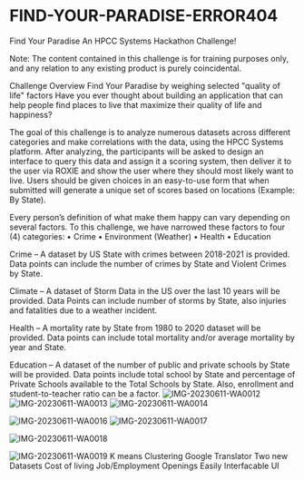 # FIND-YOUR-PARADISE-ERROR404
Find Your Paradise
An HPCC Systems Hackathon Challenge!

Note: The content contained in this challenge is for training purposes only, and any relation to any existing product is purely coincidental.

Challenge Overview
Find Your Paradise by weighing selected "quality of life" factors
Have you ever thought about building an application that can help people find places to live that maximize their quality of life and happiness?

The goal of this challenge is to analyze numerous datasets across different categories and make correlations with the data, using the HPCC Systems platform. After analyzing, the participants will be asked to design an interface to query this data and assign it a scoring system, then deliver it to the user via ROXIE and show the user where they should most likely want to live. Users should be given choices in an easy-to-use form that when submitted will generate a unique set of scores based on locations (Example: By State).

Every person’s definition of what make them happy can vary depending on several factors. To this challenge, we have narrowed these factors to four (4) categories: • Crime • Environment (Weather) • Health • Education

Crime – A dataset by US State with crimes between 2018-2021 is provided. Data points can include the number of crimes by State and Violent Crimes by State.

Climate – A dataset of Storm Data in the US over the last 10 years will be provided. Data Points can include number of storms by State, also injuries and fatalities due to a weather incident.

Health – A mortality rate by State from 1980 to 2020 dataset will be provided. Data points can include total mortality and/or average mortality by year and State.

Education – A dataset of the number of public and private schools by State will be provided. Data points include total school by State and percentage of Private Schools available to the Total Schools by State. Also, enrollment and student-to-teacher ratio can be a factor.
![IMG-20230611-WA0012](https://github.com/adarshu21/FIND-YOUR-PARADISE-ERROR404/assets/105337087/abb32363-e458-4acb-a282-c2bfd6b81ed1)
![IMG-20230611-WA0013](https://github.com/adarshu21/FIND-YOUR-PARADISE-ERROR404/assets/105337087/d079fb61-40d7-46e3-8095-83c6e036977c)
![IMG-20230611-WA0014](https://github.com/adarshu21/FIND-YOUR-PARADISE-ERROR404/assets/105337087/fa5dbc5b-db0f-4259-8b4e-c104a4c775c2)

![IMG-20230611-WA0016](https://github.com/adarshu21/FIND-YOUR-PARADISE-ERROR404/assets/105337087/8e932231-1a74-4886-b65b-1b2f1d9c2c4c)
![IMG-20230611-WA0017](https://github.com/adarshu21/FIND-YOUR-PARADISE-ERROR404/assets/105337087/cb98ea0e-c7cc-4321-a351-c31d5de6e728)

![IMG-20230611-WA0018](https://github.com/adarshu21/FIND-YOUR-PARADISE-ERROR404/assets/105337087/cdcb8935-21fa-4c87-acb0-63d0129b3748)

![IMG-20230611-WA0019](https://github.com/adarshu21/FIND-YOUR-PARADISE-ERROR404/assets/105337087/f2ddf5ac-329d-4cc0-a069-ca331f6307f4)
K means Clustering
Google Translator
Two new Datasets
Cost of living
Job/Employment Openings
Easily Interfacable UI
